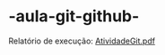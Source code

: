 # -aula-git-github-

Relatório de execução: [AtividadeGit.pdf](https://github.com/user-attachments/files/19693647/AtividadeGit.pdf)
